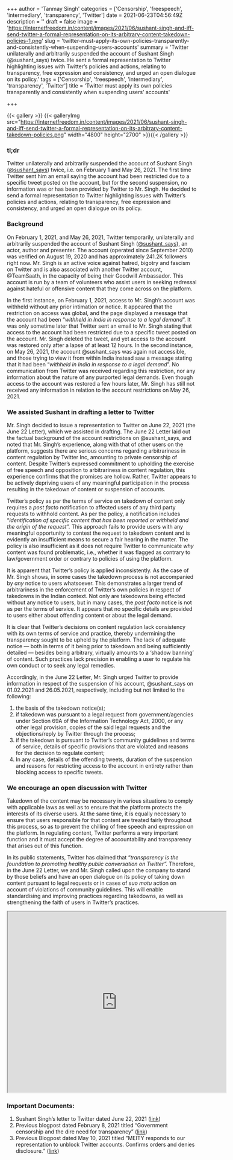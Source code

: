 +++
author = 'Tanmay Singh'
categories = ['Censorship', 'freespeech', 'intermediary', 'transparency', 'Twitter']
date = 2021-06-23T04:56:49Z
description = ''
draft = false
image = 'https://internetfreedom.in/content/images/2021/06/sushant-singh-and-iff-send-twitter-a-formal-representation-on-its-arbitrary-content-takedown-policies-1.png'
slug = 'twitter-must-apply-its-own-policies-transparently-and-consistently-when-suspending-users-accounts'
summary = 'Twitter unilaterally and arbitrarily suspended the account of Sushant Singh (@sushant_says) twice. He sent a formal representation to Twitter highlighting issues with Twitter’s policies and actions, relating to transparency, free expression and consistency, and urged an open dialogue on its policy.'
tags = ['Censorship', 'freespeech', 'intermediary', 'transparency', 'Twitter']
title = 'Twitter must apply its own policies transparently and consistently when suspending users’ accounts'

+++


{{< gallery >}}
{{< galleryImg  src="https://internetfreedom.in/content/images/2021/06/sushant-singh-and-iff-send-twitter-a-formal-representation-on-its-arbitrary-content-takedown-policies.png" width="4800" height="2700" >}}{{< /gallery >}}

>>>> <form><script src="https://checkout.razorpay.com/v1/payment-button.js" data-payment_button_id="pl_HLkgeWGQLMuddp" async> </script> </form>



### tl;dr

Twitter unilaterally and arbitrarily suspended the account of Sushant Singh ([@sushant_says](https://twitter.com/sushant_says)) twice, i.e. on February 1 and May 26, 2021. The first time Twitter sent him an email saying the account had been restricted due to a specific tweet posted on the account, but for the second suspension, no information was or has been provided by Twitter to Mr. Singh. He decided to send a formal representation to Twitter highlighting issues with Twitter’s policies and actions, relating to transparency, free expression and consistency, and urged an open dialogue on its policy.



### Background

On February 1, 2021, and May 26, 2021, Twitter temporarily, unilaterally and arbitrarily suspended the account of Sushant Singh ([@sushant_says](https://twitter.com/sushant_says)), an actor, author and presenter. The account (operated since September 2010) was verified on August 19, 2020 and has approximately 241.2K followers right now. Mr. Singh is an active voice against hatred, bigotry and fascism on Twitter and is also associated with another Twitter account, @TeamSaath, in the capacity of being their Goodwill Ambassador. This account is run by a team of volunteers who assist users in seeking redressal against hateful or offensive content that they come across on the platform.

In the first instance, on February 1, 2021, access to Mr. Singh’s account was withheld without any prior intimation or notice. It appeared that the restriction on access was global, and the page displayed a message that the account had been “_withheld in India in response to a legal demand_”. It was only sometime later that Twitter sent an email to Mr. Singh stating that access to the account had been restricted due to a specific tweet posted on the account. Mr. Singh deleted the tweet, and yet access to the account was  restored only after a lapse of at least 12 hours.  In the second instance, on May 26, 2021, the account @sushant_says was again not accessible, and those trying to view it from within India instead saw a message stating that it had been “_withheld in India in response to a legal demand_”. No communication from Twitter was received regarding this restriction, nor any information about the nature of any purported legal demands. Even though access to the account was restored a few hours later, Mr. Singh has still not received any information in relation to the account restrictions on May 26, 2021.



### We assisted Sushant in drafting a letter to Twitter

Mr. Singh decided to issue a representation to Twitter on June 22, 2021 (the June 22 Letter), which we assisted in drafting. The June 22 Letter laid out the factual background of the account restrictions on @sushant_says, and noted that Mr. Singh’s experience, along with that of other users on the platform, suggests there are serious concerns regarding arbitrariness  in content regulation by Twitter Inc, amounting to private censorship of content. Despite Twitter’s expressed commitment to upholding the exercise of free speech and opposition to arbitrariness in content regulation, this experience confirms that the promises are hollow. Rather, Twitter appears to be actively depriving users of any meaningful participation in the process resulting in the takedown of content or suspension of accounts.

Twitter’s policy as per the terms of service on takedown of content only requires a _post facto_ notification to affected users of any third party requests to withhold content. As per the policy, a notification includes “_identification of specific content that has been reported or withheld and the origin of the request”._ This approach fails to provide users with any meaningful opportunity to contest the request to takedown content and is evidently an insufficient means to secure a fair hearing in the matter. The policy is also insufficient as it does not require Twitter to communicate _why_ content was found problematic, i.e., whether it was flagged as contrary to law/government order or contrary to policies of using the platform.

It is apparent that Twitter’s policy is applied inconsistently. As the case of Mr. Singh shows, in some cases the takedown process is not accompanied by _any_ notice to users whatsoever. This demonstrates a larger trend of arbitrariness in the enforcement of Twitter’s own policies in respect of takedowns in the Indian context. Not only are takedowns being effected without any notice to users, but in many cases, the _post facto_ notice is not as per the terms of service. It appears that no specific details are provided to users either about offending content or about the legal demand.

It is clear that Twitter’s decisions on content regulation lack consistency with its own terms of service and practice, thereby undermining the transparency sought to be upheld by the platform. The lack of adequate notice — both in terms of it being prior to takedown and being sufficiently detailed — besides being arbitrary, virtually amounts to a ‘shadow banning’ of content. Such practices lack precision in enabling a user to regulate his own conduct or to seek any legal remedies.

Accordingly, in the June 22 Letter, Mr. Singh urged Twitter to provide information in respect of the suspension of his account, @sushant_says on 01.02.2021 and 26.05.2021, respectively, including but not limited to the following:

1. the basis of the takedown notice(s);
2. if takedown was pursuant to a legal request from government/agencies under Section 69A of the Information Technology Act, 2000, or any other legal provision, copies of the said legal requests and the objections/reply by Twitter through the process;
3. if the takedown is pursuant to Twitter’s community guidelines and terms of service, details of specific provisions that are violated and reasons for the decision to regulate content;
4. In any case, details of the offending tweets, duration of the suspension and reasons for restricting access to the account in entirety rather than blocking access to specific tweets.



### We encourage an open discussion with Twitter

Takedown of the content may be necessary in various situations to comply with applicable laws as well as to ensure that the platform protects the interests of its diverse users. At the same time, it is equally necessary to ensure that users responsible for that content are treated fairly throughout this process, so as to prevent the chilling of free speech and expression on the platform. In regulating content, Twitter performs a very important function and it must accept the degree of accountability and transparency that arises out of this function.

In its public statements, Twitter has claimed that “_transparency is the foundation to promoting healthy public conversation on Twitter”._ Therefore, in the June 22 Letter, we and Mr. Singh called upon the company to stand by those beliefs and have an open dialogue on its policy of taking down content pursuant to legal requests or in cases of _suo motu_ action on account of violations of community guidelines. This will enable standardising and improving practices regarding takedowns, as well as strengthening the faith of users in Twitter’s practices.

<iframe src="https://drive.google.com/file/d/14Z6CwnvwsOB6uYb3BvGEldfhyPZ1ZyzU/preview" width="580" height="480"></iframe>

### Important Documents:

1. Sushant Singh’s letter to Twitter dated June 22, 2021 ([link](https://drive.google.com/file/d/17b1nO7tifOa3ijtv5BqXmR3teggyTLlH/view?usp=sharing))
2. Previous blogpost dated February 8, 2021 titled “Government censorship and the dire need for transparency” ([link](https://internetfreedom.in/government-censorship-and-the-dire-need-for-transparency/))
3. Previous Blogpost dated May 10, 2021 titled ”MEITY responds to our representation to unblock Twitter accounts. Confirms orders and denies disclosure.“ ([link](https://internetfreedom.in/meity-response-to-representation/))

> > > <form><script src="https://cdn.razorpay.com/static/widget/subscription-button.js" data-subscription_button_id="pl_HLk5qU1K35hmPH" data-button_theme="brand-color" async> </script> </form>





